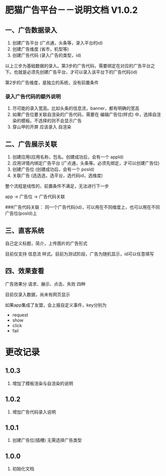 # 肥猫广告平台－－说明文档 V1.0.2
## 一、广告数据录入
1. 创建广告平台 (广点通，头条等，录入平台的id)
2. 创建广告维度 (省市，机型等)
3. 创建广告代码 (录入广告的类型，id)

以上三步为基础数据的录入。第3步的广告代码，需要绑定在对应的广告平台之下。也就是必须先创建广告平台，才可以录入该平台下的广告代码(id)
 
第2步的广告维度，是独立的系统，没有前置条件

### 录入广告代码的额外说明
1. 尽可能的录入宽高。比如头条的信息流，banner，都有明确的宽高
2. 如果广告位要关联自渲染的广告代码，需要在 编辑广告位(样式) 中，选择自渲染的模板。不选择的则不会显示广告
3. 穿山甲的开屏 应该录入 自渲染

## 二、广告展示关联
1. 创建应用(应用名称，包名。创建成功后，会有一个 appId)
2. 应用详情内绑定广告平台 (广点通，头条等。必须先绑定，才可以创建广告位)
3. 创建广告位 (创建成功后，会有一个 posId)
4. 关联广告  (选选选，选平台，选代码id，选维度)

整个流程是线性的，前置条件不满足，无法进行下一步

app -> 广告位 -> 广告代码关联

###广告代码关联：
同一个广告代码(id)，可以用在不同维度上，也可以用在不同广告位(posId)上

## 三、直客系统
自己定义标题，简介，上传图片的广告形式

目前仅支持 信息流 样式。目前为测试阶段，广告为随机显示，id可以任意填写


## 四、效果查看
广告效果分 请求、展示、点击、失败 四种

目前仅录入数据，尚未有网页显示

如果app集成了友盟，会上报自定义事件，key分别为

- request
- show
- click
- fail

# 更改记录

## 1.0.3
1. 增加了模板渲染与自渲染的说明

## 1.0.2 
1. 增加广告代码录入说明

## 1.0.1
1. 创建广告位(插槽) 无需选择广告类型


## 1.0.0
1. 初始化文档
